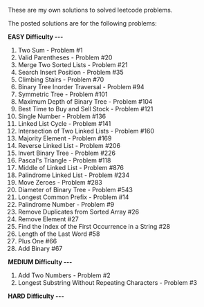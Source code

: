 These are my own solutions to solved leetcode problems.

The posted solutions are for the following problems:

   **EASY Difficulty ---**
   1. Two Sum - Problem #1
   2. Valid Parentheses - Problem #20
   3. Merge Two Sorted Lists - Problem #21
   4. Search Insert Position - Problem #35
   5. Climbing Stairs - Problem #70
   6. Binary Tree Inorder Traversal - Problem #94
   7. Symmetric Tree - Problem #101
   8. Maximum Depth of Binary Tree - Problem #104
   9. Best Time to Buy and Sell Stock - Problem #121
   10. Single Number - Problem #136
   11. Linked List Cycle - Problem #141
   12. Intersection of Two Linked Lists - Problem #160
   13. Majority Element - Problem #169
   14. Reverse Linked List - Problem #206
   15. Invert Binary Tree - Problem #226
   16. Pascal's Triangle - Problem #118
   17. Middle of Linked List - Problem #876
   18. Palindrome Linked List - Problem #234
   19. Move Zeroes - Problem #283
   20. Diameter of Binary Tree - Problem #543
   21. Longest Common Prefix - Problem #14
   22. Palindrome Number - Problem #9
   23. Remove Duplicates from Sorted Array #26
   24. Remove Element #27
   25. Find the Index of the First Occurrence in a String #28
   26. Length of the Last Word #58
   27. Plus One #66
   28. Add Binary #67

   **MEDIUM Difficulty ---**
   1. Add Two Numbers - Problem #2
   2. Longest Substring Without Repeating Characters - Problem #3

   **HARD Difficulty ---**